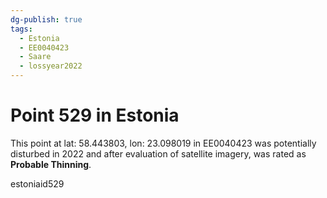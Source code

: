 ```yaml
---
dg-publish: true
tags:
  - Estonia
  - EE0040423
  - Saare
  - lossyear2022
---
```


# Point 529 in Estonia

This point at lat: 58.443803, lon: 23.098019 in EE0040423 was potentially disturbed in 2022 and after evaluation of satellite imagery, was rated as **Probable Thinning**.



estoniaid529
